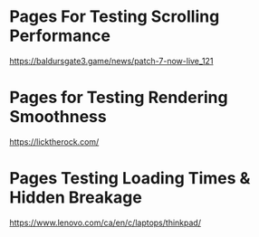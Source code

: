 # Pages For Testing Scrolling Performance 
https://baldursgate3.game/news/patch-7-now-live_121

# Pages for Testing Rendering Smoothness
https://licktherock.com/

# Pages Testing Loading Times & Hidden Breakage
https://www.lenovo.com/ca/en/c/laptops/thinkpad/
